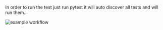 In order to run the test just run pytest it will auto discover all tests and will run them...

![example workflow](https://github.com/nagrigore/testing//workflows/build.yml/badge.svg)
